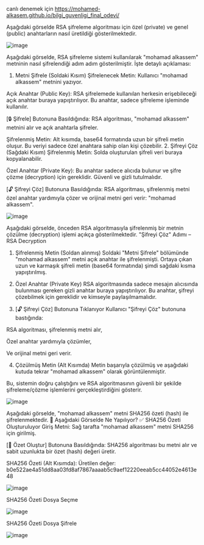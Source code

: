 canlı denemek için https://mohamed-alkasem.github.io/bilgi_guvenligi_final_odevi/

Aşağıdaki görselde RSA şifreleme algoritması için özel (private) ve genel (public) anahtarların nasıl üretildiği gösterilmektedir.

![image](https://github.com/user-attachments/assets/6ef8ded0-ebd6-4d2c-a1e0-a77433c003b1)


Aşağıdaki görselde, RSA şifreleme sistemi kullanılarak "mohamad alkassem" metninin nasıl şifrelendiği adım adım gösterilmiştir. İşte detaylı açıklaması:
1. Metni Şifrele (Soldaki Kısım)
Şifrelenecek Metin:
Kullanıcı "mohamad alkassem" metnini yazıyor.

Açık Anahtar (Public Key):
RSA şifrelemede kullanılan herkesin erişebileceği açık anahtar buraya yapıştırılıyor.
Bu anahtar, sadece şifreleme işleminde kullanılır.

[🔒 Şifrele] Butonuna Basıldığında:
RSA algoritması, "mohamad alkassem" metnini alır ve açık anahtarla şifreler.

Şifrelenmiş Metin:
Alt kısımda, base64 formatında uzun bir şifreli metin oluşur. Bu veriyi sadece özel anahtara sahip olan kişi çözebilir.
2. Şifreyi Çöz (Sağdaki Kısım)
Şifrelenmiş Metin:
Solda oluşturulan şifreli veri buraya kopyalanabilir.

Özel Anahtar (Private Key):
Bu anahtar sadece alıcıda bulunur ve şifre çözme (decryption) için gereklidir.
Güvenli ve gizli tutulmalıdır.

[🔓 Şifreyi Çöz] Butonuna Basıldığında:
RSA algoritması, şifrelenmiş metni özel anahtar yardımıyla çözer ve orijinal metni geri verir:
"mohamad alkassem".

![image](https://github.com/user-attachments/assets/5b1670e4-a093-45ec-b1c2-f6a158fdefbf)

Aşağıdaki görselde, önceden RSA algoritmasıyla şifrelenmiş bir metnin çözülme (decryption) işlemi açıkça gösterilmektedir.
"Şifreyi Çöz" Adımı – RSA Decryption
1. Şifrelenmiş Metin (Soldan alınmış)
Soldaki "Metni Şifrele" bölümünde "mohamad alkassem" metni açık anahtar ile şifrelenmişti.
Ortaya çıkan uzun ve karmaşık şifreli metin (base64 formatında) şimdi sağdaki kısma yapıştırılmış.

2. Özel Anahtar (Private Key)
RSA algoritmasında sadece mesajın alıcısında bulunması gereken gizli anahtar buraya yapıştırılıyor.
Bu anahtar, şifreyi çözebilmek için gereklidir ve kimseyle paylaşılmamalıdır.

3. [🔓 Şifreyi Çöz] Butonuna Tıklanıyor
Kullanıcı "Şifreyi Çöz" butonuna bastığında:

RSA algoritması, şifrelenmiş metni alır,

Özel anahtar yardımıyla çözümler,

Ve orijinal metni geri verir.

4. Çözülmüş Metin (Alt Kısımda)
Metin başarıyla çözülmüş ve aşağıdaki kutuda tekrar "mohamad alkassem" olarak görüntülenmiştir.

Bu, sistemin doğru çalıştığını ve RSA algoritmasının güvenli bir şekilde şifreleme/çözme işlemlerini gerçekleştirdiğini gösterir.



![image](https://github.com/user-attachments/assets/7d479c08-a37e-4838-834f-d5de2b2490ce)

Aşağıdaki görselde, "mohamad alkassem" metni SHA256 özeti (hash) ile şifrelenmektedir.
🔐 Aşağıdaki Görselde Ne Yapılıyor?
✅ SHA256 Özeti Oluşturuluyor
Giriş Metni:
Sağ tarafta "mohamad alkassem" metni SHA256 için girilmiş.

[🧮 Özet Oluştur] Butonuna Basıldığında:
SHA256 algoritması bu metni alır ve sabit uzunlukta bir özet (hash) değeri üretir.

SHA256 Özeti (Alt Kısımda):
Üretilen değer:
b0e522ae4a51dd8aa03fd8af7867aaaab5c9aef12220eeab5cc44052e4613e48

![image](https://github.com/user-attachments/assets/27423798-21ac-4c56-a3d8-8ab4c41ee0a1)

SHA256 Özeti Dosya Seçme 

![image](https://github.com/user-attachments/assets/56a7c8ad-24db-4e92-8ce7-2f79d8b0b000)

SHA256 Özeti Dosya Şifrele

![image](https://github.com/user-attachments/assets/8e2375c7-8ba0-44fd-bbf1-a6eeeca4968b)


